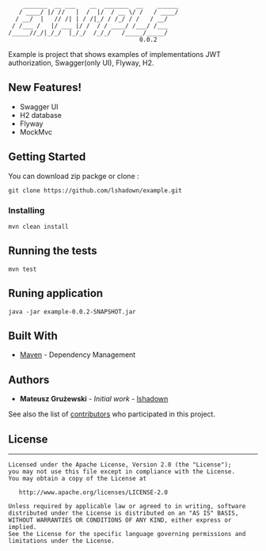 ```
    _______  __ ___    __  _______  __    ______
   / ____/ |/ //   |  /  |/  / __ \/ /   / ____/
  / __/  |   // /| | / /|_/ / /_/ / /   / __/   
 / /___ /   |/ ___ |/ /  / / ____/ /___/ /___   
/_____//_/|_/_/  |_/_/  /_/_/   /_____/_____/   
                                     0.0.2
```
Example is project that shows examples of implementations JWT authorization, Swagger(only UI), Flyway, H2.

## New Features!
- Swagger UI
- H2 database
- Flyway
- MockMvc

## Getting Started

You can download zip packge or clone :

```
git clone https://github.com/lshadown/example.git
```

### Installing

```
mvn clean install

```
## Running the tests

```
mvn test
```
## Runing application
```
java -jar example-0.0.2-SNAPSHOT.jar
```

## Built With

* [Maven](https://maven.apache.org/) - Dependency Management


## Authors

* **Mateusz Grużewski** - *Initial work* - [lshadown](https://github.com/lshadown)

See also the list of [contributors](https://github.com/lshadown/example/contributors) who participated in this project.

## License
-------

    Licensed under the Apache License, Version 2.0 (the "License");
    you may not use this file except in compliance with the License.
    You may obtain a copy of the License at

       http://www.apache.org/licenses/LICENSE-2.0

    Unless required by applicable law or agreed to in writing, software
    distributed under the License is distributed on an "AS IS" BASIS,
    WITHOUT WARRANTIES OR CONDITIONS OF ANY KIND, either express or implied.
    See the License for the specific language governing permissions and 
    limitations under the License.
